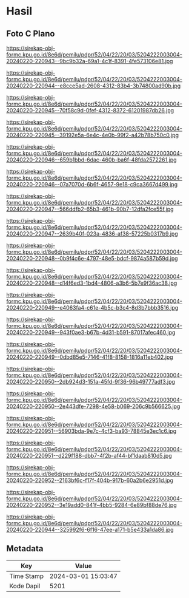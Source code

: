 # Hasil

## Foto C Plano

https://sirekap-obj-formc.kpu.go.id/8e6d/pemilu/pdpr/52/04/22/20/03/5204222003004-20240220-220943--9bc9b32a-69a1-4c1f-8391-4fe573106e81.jpg

https://sirekap-obj-formc.kpu.go.id/8e6d/pemilu/pdpr/52/04/22/20/03/5204222003004-20240220-220944--e8cce5ad-2608-4312-83b4-3b74800ad90b.jpg

https://sirekap-obj-formc.kpu.go.id/8e6d/pemilu/pdpr/52/04/22/20/03/5204222003004-20240220-220945--70f58c9d-0fef-4312-8372-61201987db26.jpg

https://sirekap-obj-formc.kpu.go.id/8e6d/pemilu/pdpr/52/04/22/20/03/5204222003004-20240220-220945--39192e5a-6e4c-4e0b-99f2-a42b78b750c0.jpg

https://sirekap-obj-formc.kpu.go.id/8e6d/pemilu/pdpr/52/04/22/20/03/5204222003004-20240220-220946--659b1bbd-6dac-460b-ba6f-48fda2572261.jpg

https://sirekap-obj-formc.kpu.go.id/8e6d/pemilu/pdpr/52/04/22/20/03/5204222003004-20240220-220946--07a7070d-6b6f-4657-9e18-c9ca3667d499.jpg

https://sirekap-obj-formc.kpu.go.id/8e6d/pemilu/pdpr/52/04/22/20/03/5204222003004-20240220-220947--566ddfb2-65b3-461b-90b7-12dfa2fce55f.jpg

https://sirekap-obj-formc.kpu.go.id/8e6d/pemilu/pdpr/52/04/22/20/03/5204222003004-20240220-220947--2639b40f-023a-4836-af38-57225b0317b9.jpg

https://sirekap-obj-formc.kpu.go.id/8e6d/pemilu/pdpr/52/04/22/20/03/5204222003004-20240220-220948--0b9f4c6e-4797-48e5-bdcf-9874a587b59d.jpg

https://sirekap-obj-formc.kpu.go.id/8e6d/pemilu/pdpr/52/04/22/20/03/5204222003004-20240220-220948--d14f6ed3-1bd4-4806-a3b6-5b7e9f36ac38.jpg

https://sirekap-obj-formc.kpu.go.id/8e6d/pemilu/pdpr/52/04/22/20/03/5204222003004-20240220-220949--e4063fa4-c61e-4b5c-b3c4-8d3b7bbb3516.jpg

https://sirekap-obj-formc.kpu.go.id/8e6d/pemilu/pdpr/52/04/22/20/03/5204222003004-20240220-220949--943f0ae3-b67b-4d31-b591-87017afec460.jpg

https://sirekap-obj-formc.kpu.go.id/8e6d/pemilu/pdpr/52/04/22/20/03/5204222003004-20240220-220949--0dbd85e5-7146-41f8-8158-1816a11eb402.jpg

https://sirekap-obj-formc.kpu.go.id/8e6d/pemilu/pdpr/52/04/22/20/03/5204222003004-20240220-220950--2db924d3-151a-45fd-9f36-96b49777adf3.jpg

https://sirekap-obj-formc.kpu.go.id/8e6d/pemilu/pdpr/52/04/22/20/03/5204222003004-20240220-220950--2e443dfe-7298-4e58-b069-206c9b566625.jpg

https://sirekap-obj-formc.kpu.go.id/8e6d/pemilu/pdpr/52/04/22/20/03/5204222003004-20240220-220951--56903bda-9e7c-4cf3-ba93-78845e3ec1c6.jpg

https://sirekap-obj-formc.kpu.go.id/8e6d/pemilu/pdpr/52/04/22/20/03/5204222003004-20240220-220951--d229f188-dbb7-4f2b-af44-bf1daab810d5.jpg

https://sirekap-obj-formc.kpu.go.id/8e6d/pemilu/pdpr/52/04/22/20/03/5204222003004-20240220-220952--2163bf6c-f17f-404b-917b-60a2b6e2951d.jpg

https://sirekap-obj-formc.kpu.go.id/8e6d/pemilu/pdpr/52/04/22/20/03/5204222003004-20240220-220952--3e19add0-841f-4bb5-9284-6e89bf88de76.jpg

https://sirekap-obj-formc.kpu.go.id/8e6d/pemilu/pdpr/52/04/22/20/03/5204222003004-20240220-220944--325992f6-6f16-47ee-a171-b5e433a1da86.jpg


## Metadata

| Key        | Value               |
| ---------- | ------------------- |
| Time Stamp | 2024-03-01 15:03:47 |
| Kode Dapil | 5201                |



